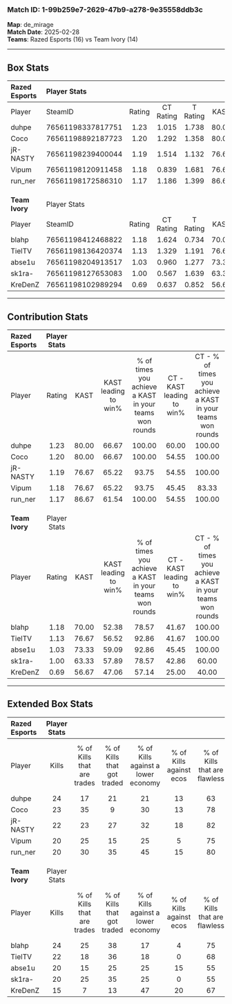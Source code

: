 ### Match ID: 1-99b259e7-2629-47b9-a278-9e35558ddb3c  
**Map**: de_mirage  
**Match Date**: 2025-02-28  
**Teams**: Razed Esports (16) vs Team Ivory (14)  

---  

## Box Stats  

| **Razed Esports** | Player Stats      |        |           |          |       |      |       |         |        |      |     |
| :- | :- | :-: | :-: | :-: | :-: | :-: | :-: | :-: | :-: | :-: | :-: |
| Player            | SteamID           | Rating | CT Rating | T Rating | KAST  | ADR  | Kills | Assists | Deaths | K/D  | HS% |
| duhpe             | 76561198337817751 |  1.23  |   1.015   |  1.738   | 80.00 | 98.3 |  24   |   12    |   26   | 0.92 | 50  |
| Coco              | 76561198892187723 |  1.20  |   1.292   |  1.358   | 80.00 | 72.3 |  23   |    5    |   20   | 1.15 | 47  |
| jR-NASTY          | 76561198239400044 |  1.19  |   1.514   |  1.132   | 76.67 | 73.0 |  22   |    7    |   18   | 1.22 | 45  |
| Vipum             | 76561198120911458 |  1.18  |   0.839   |  1.681   | 76.67 | 84.0 |  20   |   11    |   18   | 1.11 | 40  |
| run_ner           | 76561198172586310 |  1.17  |   1.186   |  1.399   | 86.67 | 70.9 |  20   |    7    |   20   | 1.00 | 25  |
|                   |                   |        |           |          |       |      |       |         |        |      |     |
|                   |                   |        |           |          |       |      |       |         |        |      |     |
|                   |                   |        |           |          |       |      |       |         |        |      |     |
| **Team Ivory**    | Player Stats      |        |           |          |       |      |       |         |        |      |     |
| Player            | SteamID           | Rating | CT Rating | T Rating | KAST  | ADR  | Kills | Assists | Deaths | K/D  | HS% |
| blahp             | 76561198412468822 |  1.18  |   1.624   |  0.734   | 70.00 | 88.3 |  24   |    7    |   22   | 1.09 | 66  |
| TielTV            | 76561198136420374 |  1.13  |   1.329   |  1.191   | 76.67 | 69.7 |  22   |    8    |   21   | 1.05 | 31  |
| abse1u            | 76561198204913517 |  1.03  |   0.960   |  1.277   | 73.33 | 64.8 |  20   |    6    |   21   | 0.95 | 25  |
| sk1ra-            | 76561198127653083 |  1.00  |   0.567   |  1.639   | 63.33 | 86.9 |  20   |    8    |   23   | 0.87 | 75  |
| KreDenZ           | 76561198102989294 |  0.69  |   0.637   |  0.852   | 56.67 | 56.7 |  15   |    3    |   23   | 0.65 | 53  |
---  

## Contribution Stats  

| **Razed Esports** | Player Stats |       |                      |                                                        |                           |                                                             |                          |                                                            |
| :- | :-: | :-: | :-: | :-: | :-: | :-: | :-: | :-: |
| Player            |    Rating    | KAST  | KAST leading to win% | % of times you achieve a KAST in your teams won rounds | CT - KAST leading to win% | CT - % of times you achieve a KAST in your teams won rounds | T - KAST leading to win% | T - % of times you achieve a KAST in your teams won rounds |
| duhpe             |     1.23     | 80.00 |        66.67         |                         100.00                         |           60.00           |                           100.00                            |          71.43           |                           100.00                           |
| Coco              |     1.20     | 80.00 |        66.67         |                         100.00                         |           54.55           |                           100.00                            |          76.92           |                           100.00                           |
| jR-NASTY          |     1.19     | 76.67 |        65.22         |                         93.75                          |           54.55           |                           100.00                            |          75.00           |                           90.00                            |
| Vipum             |     1.18     | 76.67 |        65.22         |                         93.75                          |           45.45           |                            83.33                            |          83.33           |                           100.00                           |
| run_ner           |     1.17     | 86.67 |        61.54         |                         100.00                         |           54.55           |                           100.00                            |          66.67           |                           100.00                           |
|                   |              |       |                      |                                                        |                           |                                                             |                          |                                                            |
|                   |              |       |                      |                                                        |                           |                                                             |                          |                                                            |
|                   |              |       |                      |                                                        |                           |                                                             |                          |                                                            |
| **Team Ivory**    | Player Stats |       |                      |                                                        |                           |                                                             |                          |                                                            |
| Player            |    Rating    | KAST  | KAST leading to win% | % of times you achieve a KAST in your teams won rounds | CT - KAST leading to win% | CT - % of times you achieve a KAST in your teams won rounds | T - KAST leading to win% | T - % of times you achieve a KAST in your teams won rounds |
| blahp             |     1.18     | 70.00 |        52.38         |                         78.57                          |           41.67           |                           100.00                            |          66.67           |                           66.67                            |
| TielTV            |     1.13     | 76.67 |        56.52         |                         92.86                          |           41.67           |                           100.00                            |          72.73           |                           88.89                            |
| abse1u            |     1.03     | 73.33 |        59.09         |                         92.86                          |           45.45           |                           100.00                            |          72.73           |                           88.89                            |
| sk1ra-            |     1.00     | 63.33 |        57.89         |                         78.57                          |           42.86           |                            60.00                            |          66.67           |                           88.89                            |
| KreDenZ           |     0.69     | 56.67 |        47.06         |                         57.14                          |           25.00           |                            40.00                            |          66.67           |                           66.67                            |
---  

## Extended Box Stats  

| **Razed Esports** | Player Stats |                            |                            |                                    |                         |                              |                                 |        |                             |                                     |                          |                               |                            |
| :- | :-: | :-: | :-: | :-: | :-: | :-: | :-: | :-: | :-: | :-: | :-: | :-: | :-: |
| Player            |    Kills     | % of Kills that are trades | % of Kills that got traded | % of Kills against a lower economy | % of Kills against ecos | % of Kills that are flawless | % of Kills that are close duels | Deaths | % of Deaths that get traded | % of Deaths against a lower economy | % of Deaths against ecos | % of Deaths that are flawless | % of Deaths that are close |
| duhpe             |      24      |             17             |             21             |                 21                 |           13            |              63              |                8                |   26   |             35              |                 31                  |            12            |              62               |             4              |
| Coco              |      23      |             35             |             9              |                 30                 |           13            |              78              |                0                |   20   |             35              |                 20                  |            0             |              70               |             5              |
| jR-NASTY          |      22      |             23             |             27             |                 32                 |           18            |              82              |                0                |   18   |             39              |                 17                  |            0             |              67               |             11             |
| Vipum             |      20      |             25             |             15             |                 25                 |            5            |              75              |                5                |   18   |             11              |                 22                  |            6             |              72               |             6              |
| run_ner           |      20      |             30             |             35             |                 45                 |           15            |              80              |                5                |   20   |             35              |                 25                  |            5             |              65               |             10             |
|                   |              |                            |                            |                                    |                         |                              |                                 |        |                             |                                     |                          |                               |                            |
|                   |              |                            |                            |                                    |                         |                              |                                 |        |                             |                                     |                          |                               |                            |
|                   |              |                            |                            |                                    |                         |                              |                                 |        |                             |                                     |                          |                               |                            |
| **Team Ivory**    | Player Stats |                            |                            |                                    |                         |                              |                                 |        |                             |                                     |                          |                               |                            |
| Player            |    Kills     | % of Kills that are trades | % of Kills that got traded | % of Kills against a lower economy | % of Kills against ecos | % of Kills that are flawless | % of Kills that are close duels | Deaths | % of Deaths that get traded | % of Deaths against a lower economy | % of Deaths against ecos | % of Deaths that are flawless | % of Deaths that are close |
| blahp             |      24      |             25             |             38             |                 17                 |            4            |              75              |                4                |   22   |              5              |                  9                  |            5             |              82               |             9              |
| TielTV            |      22      |             18             |             36             |                 18                 |            0            |              68              |                9                |   21   |             33              |                 10                  |            0             |              71               |             0              |
| abse1u            |      20      |             15             |             25             |                 25                 |           15            |              55              |               10                |   21   |             24              |                 10                  |            5             |              86               |             0              |
| sk1ra-            |      20      |             25             |             35             |                 25                 |            0            |              55              |                5                |   23   |             26              |                 13                  |            4             |              70               |             4              |
| KreDenZ           |      15      |             7              |             13             |                 47                 |           20            |              67              |                7                |   23   |             13              |                  4                  |            0             |              65               |             4              |

